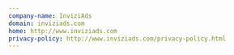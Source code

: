 ```yaml
---
company-name: InviziAds
domain: inviziads.com
home: http://www.inviziads.com
privacy-policy: http://www.inviziads.com/privacy-policy.html
---
```




